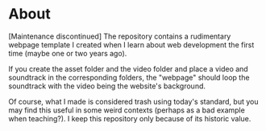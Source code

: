 # About

[Maintenance discontinued] The repository contains a rudimentary webpage template I created when I learn about web development the first time (maybe one or two years ago).

If you create the asset folder and the video folder and place a video and soundtrack in the corresponding folders, the "webpage" should loop the soundtrack with the video being the website's background.

Of course, what I made is considered trash using today's standard, but you may find this useful in some weird contexts (perhaps as a bad example when teaching?). I keep this repository only because of its historic value. 
